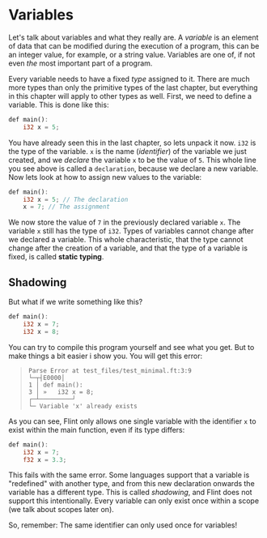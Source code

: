 # Variables

Let's talk about variables and what they really are. A *variable* is an element of data that can be modified during the execution of a program, this can be an integer value, for example, or a string value. Variables are one of, if not even *the* most important part of a program.

Every variable needs to have a fixed *type* assigned to it. There are much more types than only the primitive types of the last chapter, but everything in this chapter will apply to other types as well. First, we need to define a variable. This is done like this:

```rs
def main():
    i32 x = 5;
```

You have already seen this in the last chapter, so lets unpack it now. `i32` is the type of the variable. `x` is the name (*identifier*) of the variable we just created, and we *declare* the variable `x` to be the value of `5`. This whole line you see above is called a `declaration`, because we declare a new variable.
Now lets look at how to assign new values to the variable:

```rs
def main():
    i32 x = 5; // The declaration
    x = 7; // The assignment
```

We now store the value of `7` in the previously declared variable `x`. The variable `x` still has the type of `i32`. Types of variables cannot change after we declared a variable. This whole characteristic, that the type cannot change after the creation of a variable, and that the type of a variable is fixed, is called **static typing**.

## Shadowing

But what if we write something like this?

```rs
def main():
    i32 x = 7;
    i32 x = 8;
```

You can try to compile this program yourself and see what you get. But to make things a bit easier i show you. You will get this error:

> ```
> Parse Error at test_files/test_minimal.ft:3:9
> └─┬┤E0000│
> 1 │ def main():
> 3 │ »   i32 x = 8;
> ┌─┴─────────┘
> └─ Variable 'x' already exists
> ```

As you can see, Flint only allows one single variable with the identifier `x` to exist within the main function, even if its type differs:

```rs
def main():
    i32 x = 7;
    f32 x = 3.3;
```

This fails with the same error. Some languages support that a variable is "redefined" with another type, and from this new declaration onwards the variable has a different type. This is called *shadowing*, and Flint does not support this intentionally. Every variable can only exist once within a scope (we talk about scopes later on).

So, remember: The same identifier can only used once for variables!
